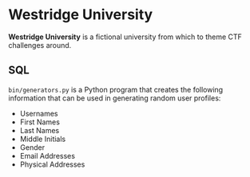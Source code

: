 # Westridge University

**Westridge University** is a fictional university from which to theme CTF challenges around.

## SQL

`bin/generators.py` is a Python program that creates the following information that can be used in generating random user profiles:

* Usernames
* First Names
* Last Names
* Middle Initials
* Gender
* Email Addresses
* Physical Addresses
